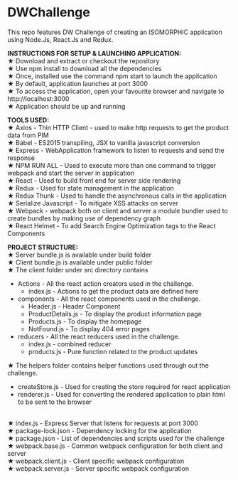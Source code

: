 # DWChallenge

This repo features DW Challenge of creating an ISOMORPHIC application using Node.Js, React.Js and Redux.<br/>

<b>INSTRUCTIONS FOR SETUP & LAUNCHING APPLICATION:</b><br/>
★ Download and extract or checkout the repository<br/>
★ Use npm install to download all the dependencies<br/>
★ Once, installed use the command npm start to launch the application<br/>
★ By default, application launches at port 3000<br/>
★ To access the application, open your favourite browser and navigate to http://localhost:3000<br/>
★ Application should be up and running<br/>

<b>TOOLS USED:</b><br/>
★ Axios - Thin HTTP Client - used to make http requests to get the product data from PIM<br/>
★ Babel - ES2015 transpiling, JSX to vanilla javascript conversion<br/>
★ Express - WebApplication framework to listen to requests and send the response<br/>
★ NPM RUN ALL - Used to execute more than one command to trigger webpack and start the server in application<br/>
★ React - Used to build front end for server side rendering<br/>
★ Redux - Used for state management in the application<br/>
★ Redux Thunk - Used to handle the asynchronous calls in the application<br/>
★ Serialize Javascript - To mitigate XSS attacks on server<br/>
★ Webpack - webpack both on client and server a module bundler used to create bundles by making use of dependency graph<br/>
★ React Helmet - To add Search Engine Optimization tags to the React Components<br/>

<b>PROJECT STRUCTURE:</b><br/>
★ Server bundle.js is available under build folder<br/>
★ Client bundle.js is available under public folder<br/>
★ The client folder under src directory contains <br/>
    <ul>
   <li>Actions - All the react action creators   used in the challenge.<br/>
    <ul>
    <li>index.js - Actions to get the product data are defined here</li>
    </ul>
    </li>
   <li>components - All the react components used in the challenge.<br/>
    <ul>
    <li>Header.js - Header Component</li>
      <li>ProductDetails.js - To display the product information page</li>
      <li>Products.js - To display the homepage</li>
      <li>NotFound.js - To display 404 error pages</li>
    </ul>
    </li>
  <li>reducers - All the react reducers used in the challenge.<br/>
    <ul>
    <li>index.js - combined reducer</li>
      <li>products.js - Pure function related to the product updates</li>
    </ul>
    </li>
   </ul>
   ★ The helpers folder contains helper functions used through out the challenge.<br/>
    <ul><li>createStore.js - Used for creating the store required for react application</li>
    <li>renderer.js - Used for converting the rendered application to plain html to be sent to the browser</li>
     </ul><br/>
   ★ index.js - Express Server that listens for requests at port 3000 <br/>
   ★ package-lock.json - Dependency locking for the application<br/>
   ★ package.json - List of dependencies and scripts used for the challenge<br/>
   ★ webpack.base.js - Common webpack configuration for both client and server<br/>
   ★ webpack.client.js - Client specific webpack configuration<br/>
   ★ webpack.server.js - Server specific webpack configuration<br/>

